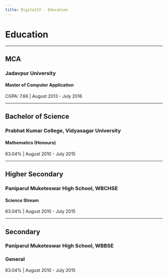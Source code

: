 ```yaml
---
title: DigitalCV - Education
---
```

# Education

---

## MCA

<span><h3><b>Jadavpur University</b></h3></span>
<span><h4><b>Master of Computer Application</b></h4></span>
CGPA: 7.66 | August 2013 - July 2016

---

## Bachelor of Science
<span><h3><b>Prabhat Kumar College, Vidyasagar University</b></h3></span>
<span><h4><b>Mathematics (Honours)</b></h4></span>
63.04% | August 2010 - July 2015

---

## Higher Secondary
<span><h3><b>Paniparul Muketeswar High School, WBCHSE</b></h3></span>
<span><h4><b>Science Stream</b></h4></span>
63.04% | August 2010 - July 2015

---

## Secondary
<span><h3><b>Paniparul Muketeswar High School, WBBSE</b></h3></span>
<span><h3><b>General</b></h3></span>
63.04% | August 2010 - July 2015
